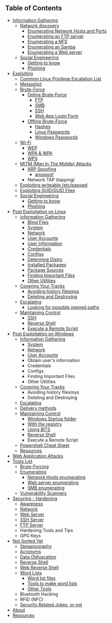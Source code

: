 ## Table of Contents

- [Information Gathering](information-gathering)
  - [Network discovery](network-discovery)
    - [Enumerating Network Hosts and Ports](network-discovery#enumerating-network-hosts--ports)
    - [Enumerating an FTP server](network-discovery#Enumerating-an-ftp-server)
    - [Enumerating a NFS](network-discovery#Enumerating-a-nfs-server)
    - [Enumerating an Samba](network-discovery#Enumerating-an-samba-server)
    - [Enumerating a Web server](network-discovery#Enumerating-a-web-server)
  - [Social Engineering](social-engineering)
    - [Getting to know](social-engineering#getting-to-know) 
    - [Phishing](social-engineering#phishing)
- [Exploiting](exploiting)
  - [Common Linux Privilege Escalation List](exploitation-common-linux-privilege-escalation)
  - [Metasploit](metasploit)
  - [Brute-Force](brute-forcing)
    - [Online Brute-Force](brute-forcing#online-brute-forcing)
      - [FTP](brute-forcing#ftp)
      - [SMB](brute-forcing#smb)
      - [SSH](brute-forcing#ssh)
      - [Web App Login Form](brute-forcing#web-app-login-form)
    - [Offline Brute-Force](brute-forcing#offline-brute-forcing)
      - [Hashes](brute-forcing#hashes)
      - [Linux Passwords](brute-forcing#linux-passwords)
      - [Windows Passwords](brute-forcing#windows-passwords)
  - [Wi-Fi](wi-fi)
    - [WEP](wi-fi#wep)
    - [WPA & WPA](wi-fi#wpa--wpa2)
    - [WPS](wi-fi#wps)
  - [MITM (Man In The Middle) Attacks](mitm)
    - [ARP Spoofing](mitm#arp-spoofing)
      - [arpspoof](mitm#arpspoof)
    - Network TAP (tapping)
  - [Exploiting writeable /etc/passwd](exploiting-writeable-etc-passwd) 
  - [Exploiting SUID/GUID Files](exploiting-suid-guid-files)
  - [Social Engineering](social-engineering)
    - [Getting to know](social-engineering#getting-to-know) 
    - [Phishing](social-engineering#phishing)
- [Post Exploitation on Linux](post-exploit-linux)
  - [Information Gathering](post-exploit-linux#information-gathering)
    - [Blind Files](post-exploit-linux#blind-files) 
    - [System](post-exploit-linux#system)
    - [Network](post-exploit-linux#network)
    - [User Accounts](post-exploit-linux#user-accounts)
    - [User Information](post-exploit-linux#obtain-users-information)
    - [Credentials](post-exploit-linux#credentials)
    - [Configs](post-exploit-linux#configs)
    - [Determine Distro](post-exploit-linux#determine-distro)
    - [Installed Packages](post-exploit-linux#installed-packages)
    - [Package Sources](post-exploit-linux#package-sources)
    - [Finding Important Files](post-exploit-linux#finding-important-files)
    - [Other Utilities](post-exploit-linux#other-utilities)
  - [Covering Your Tracks](post-exploit-linux#covering-your-tracks)
    - [Avoiding history filesmys](post-exploit-linux#avoiding-history-filesmys)
    - [Deleting and Destroying](post-exploit-linux#deleting-and-destroying)
  - [Escalating](post-exploit-linux#escalating)
    - [Looking for possible opened paths](post-exploit-linux#looking-for-possible-opened-paths)
  - [Maintaining Control](post-exploit-linux#maintaining-control)
    - [SSH](post-exploit-linux#ssh) 
    - [Reverse Shell](post-exploit-linux#reverse-shell)
    - [Execute a Remote Script](post-exploit-linux#execute-a-remote-script)
- [Post Exploitation on Windows](post-exploit-windows)
  - [Information Gathering](post-exploit-windows#information-gathering)
    - [System](post-exploit-windows#system)
    - [Network](post-exploit-windows#network)
    - [User Accounts](post-exploit-windows#user-accounts)
    - Obtain user's information
    - Credentials
    - Configs
    - Finding Important Files
    - Other Utilities
  - [Covering Your Tracks](post-exploit-windows#escalating)
    - Avoiding history filesmys
    - Deleting and Destroying
  - [Escalating](post-exploit-windows#escalating)
  - [Delivery methods](post-exploit-windows#delivery-methods)
  - [Maintaining Control](post-exploit-windows#maintaining-control)
    - [Windows Startup folder](post-exploit-windows#windows-startup-folder)
    - [With the registry](post-exploit-windows#with-the-registry)
    - [Using BITS](post-exploit-windows#using-bits) 
    - [Reverse Shell](reverse-shell)
    - Execute a Remote Script
  - [Powershell Cheat Sheet](powershell-cheat-sheet)
  - [Resources](post-exploit-windows#resources)
- [Web Application Attacks](web-applications-attacks)
- [Tools List](tools-list) 
  - [Brute-Forcing](tools-list#brute-forcing)
  - [Enumerating](tools-list#enumerating)
    - [Network Hosts enumerating](tools-list#network-hosts-enumerating)
    - [Web server enumerating](tools-list#web-server-enumerating)
    - [SMB enumerating](tools-list#smb-enumerating)
  - [Vulnerability Scanners](tools-list#vulnerability-scanners)
- [Securing - Hardening](securing-hardening)
  - [Awareness](securing-hardening#awareness) 
  - [Network](securing-hardening#network) 
  - [Web Server](securing-hardening#web-server)
  - [SSH Server](securing-hardening#ssh-server)
  - [FTP Server](securing-hardening#ftp-server)
  - Hardening Tools and Tips
  - GPG Keys
- [Not Sorted Yet](not-sorted-yet)
  - [Steganography](steganography)
  - [Acronyms](acronyms) 
  - [Data Obfuscation](data-obfuscation)
  - [Reverse Shell](reverse-shell)
  - [Web Reverse Shell](web-reverse-shell)
  - [Word Lists](word-lists)
    - [Word list files](word-lists#apps-which-contains-word-lists)
    - [Tools to make word lists](word-lists#tools-to-make-word-lists)
    - [Other Tools](word-listsd#other-tools)
  - Bluetooth Hacking
  - RFID (NFC)
  - [Security Related Jokes, or not](jokes)
- [About](about)
- [Resources](resources)

